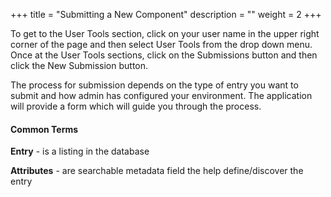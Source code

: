 +++
title = "Submitting a New Component"
description = ""
weight = 2
+++

To get to the User Tools section, click on your user name in the upper right corner of the page and then select User Tools from the drop down menu. Once at the User Tools sections, click on the Submissions button and then click the New Submission button.

The process for submission depends on the type of entry you want to submit and how admin has configured your environment.
The application will provide a form which will guide you through the process.


#### Common Terms

**Entry** - is a listing in the database

**Attributes** - are searchable metadata field the help define/discover the entry

